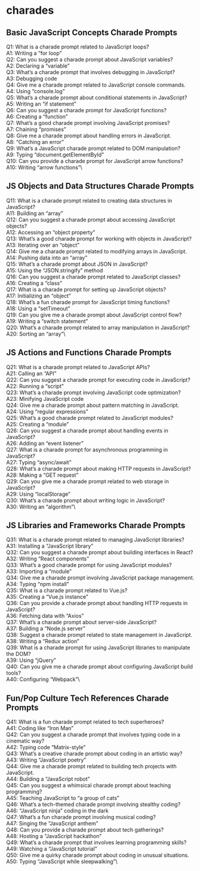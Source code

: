 # charades

## Basic JavaScript Concepts Charade Prompts

Q1: What is a charade prompt related to JavaScript loops?\
A1: Writing a “for loop”\
Q2: Can you suggest a charade prompt about JavaScript variables?\
A2: Declaring a “variable”\
Q3: What’s a charade prompt that involves debugging in JavaScript?\
A3: Debugging code\
Q4: Give me a charade prompt related to JavaScript console commands.\
A4: Using “console.log”\
Q5: What’s a charade prompt about conditional statements in JavaScript?\
A5: Writing an “if statement”\
Q6: Can you suggest a charade prompt for JavaScript functions?\
A6: Creating a “function”\
Q7: What’s a good charade prompt involving JavaScript promises?\
A7: Chaining “promises”\
Q8: Give me a charade prompt about handling errors in JavaScript.\
A8: “Catching an error”\
Q9: What’s a JavaScript charade prompt related to DOM manipulation?\
A9: Typing “document.getElementById”\
Q10: Can you provide a charade prompt for JavaScript arrow functions?\
A10: Writing “arrow functions”\

## JS Objects and Data Structures Charade Prompts

Q11: What is a charade prompt related to creating data structures in JavaScript?\
A11: Building an “array”\
Q12: Can you suggest a charade prompt about accessing JavaScript objects?\
A12: Accessing an “object property”\
Q13: What’s a good charade prompt for working with objects in JavaScript?\
A13: Iterating over an “object”\
Q14: Give me a charade prompt related to modifying arrays in JavaScript.\
A14: Pushing data into an “array”\
Q15: What’s a charade prompt about JSON in JavaScript?\
A15: Using the “JSON.stringify” method\
Q16: Can you suggest a charade prompt related to JavaScript classes?\
A16: Creating a “class”\
Q17: What is a charade prompt for setting up JavaScript objects?\
A17: Initializing an “object”\
Q18: What’s a fun charade prompt for JavaScript timing functions?\
A18: Using a “setTimeout”\
Q19: Can you give me a charade prompt about JavaScript control flow?\
A19: Writing a “switch statement”\
Q20: What’s a charade prompt related to array manipulation in JavaScript?\
A20: Sorting an “array”\

## JS Actions and Functions Charade Prompts

Q21: What is a charade prompt related to JavaScript APIs?\
A21: Calling an “API”\
Q22: Can you suggest a charade prompt for executing code in JavaScript?\
A22: Running a “script”\
Q23: What’s a charade prompt involving JavaScript code optimization?\
A23: Minifying JavaScript code\
Q24: Give me a charade prompt about pattern matching in JavaScript.\
A24: Using “regular expressions”\
Q25: What’s a good charade prompt related to JavaScript modules?\
A25: Creating a “module”\
Q26: Can you suggest a charade prompt about handling events in JavaScript?\
A26: Adding an “event listener”\
Q27: What is a charade prompt for asynchronous programming in JavaScript?\
A27: Typing “async/await”\
Q28: What’s a charade prompt about making HTTP requests in JavaScript?\
A28: Making a “GET request”\
Q29: Can you give me a charade prompt related to web storage in JavaScript?\
A29: Using “localStorage”\
Q30: What’s a charade prompt about writing logic in JavaScript?\
A30: Writing an “algorithm”\

## JS Libraries and Frameworks Charade Prompts

Q31: What is a charade prompt related to managing JavaScript libraries?\
A31: Installing a “JavaScript library”\
Q32: Can you suggest a charade prompt about building interfaces in React?\
A32: Writing “React components”\
Q33: What’s a good charade prompt for using JavaScript modules?\
A33: Importing a “module”\
Q34: Give me a charade prompt involving JavaScript package management.\
A34: Typing “npm install”\
Q35: What is a charade prompt related to Vue.js?\
A35: Creating a “Vue.js instance”\
Q36: Can you provide a charade prompt about handling HTTP requests in JavaScript?\
A36: Fetching data with “Axios”\
Q37: What’s a charade prompt about server-side JavaScript?\
A37: Building a “Node.js server”\
Q38: Suggest a charade prompt related to state management in JavaScript.\
A38: Writing a “Redux action”\
Q39: What is a charade prompt for using JavaScript libraries to manipulate the DOM?\
A39: Using “jQuery”\
Q40: Can you give me a charade prompt about configuring JavaScript build tools?\
A40: Configuring “Webpack”\


## Fun/Pop Culture Tech References Charade Prompts

Q41: What is a fun charade prompt related to tech superheroes?\
A41: Coding like “Iron Man”\
Q42: Can you suggest a charade prompt that involves typing code in a cinematic way?\
A42: Typing code “Matrix-style”\
Q43: What’s a creative charade prompt about coding in an artistic way?\
A43: Writing “JavaScript poetry”\
Q44: Give me a charade prompt related to building tech projects with JavaScript.\
A44: Building a “JavaScript robot”\
Q45: Can you suggest a whimsical charade prompt about teaching programming?\
A45: Teaching JavaScript to “a group of cats”\
Q46: What’s a tech-themed charade prompt involving stealthy coding?\
A46: “JavaScript ninja” coding in the dark\
Q47: What’s a fun charade prompt involving musical coding?\
A47: Singing the “JavaScript anthem”\
Q48: Can you provide a charade prompt about tech gatherings?\
A48: Hosting a “JavaScript hackathon”\
Q49: What’s a charade prompt that involves learning programming skills?\
A49: Watching a “JavaScript tutorial”\
Q50: Give me a quirky charade prompt about coding in unusual situations.\
A50: Typing “JavaScript while sleepwalking”\
